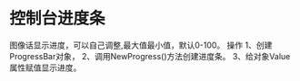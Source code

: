# 控制台进度条
图像话显示进度，可以自己调整,最大值最小值，默认0-100。
操作
1、创建ProgressBar对象，
2、调用NewProgress()方法创建进度条。
3、给对象Value属性赋值显示进度。
